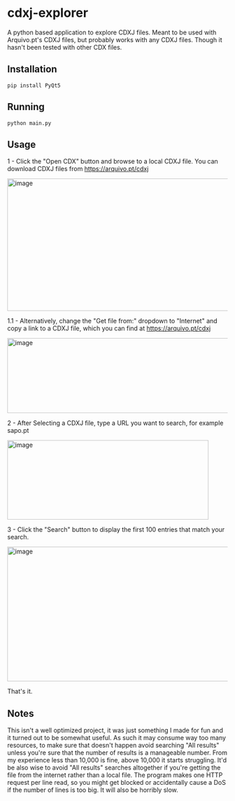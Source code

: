 # cdxj-explorer
A python based application to explore CDXJ files. Meant to be used with Arquivo.pt's CDXJ files, but probably works with any CDXJ files. Though it hasn't been tested with other CDX files.

## Installation

`pip install PyQt5`

## Running 

`python main.py`

## Usage

1 - Click the "Open CDX" button and browse to a local CDXJ file. You can download CDXJ files from https://arquivo.pt/cdxj

<img width="852" height="302" alt="image" src="https://github.com/user-attachments/assets/2f763819-9871-4fbe-a210-dbfa83d9aeb6" />

1.1 - Alternatively, change the "Get file from:" dropdown to "Internet" and copy a link to a CDXJ file, which you can find at https://arquivo.pt/cdxj

<img width="862" height="171" alt="image" src="https://github.com/user-attachments/assets/f401072b-0a83-4e33-b758-4a6c303ca157" />

2 - After Selecting a CDXJ file, type a URL you want to search, for example sapo.pt

<img width="460" height="181" alt="image" src="https://github.com/user-attachments/assets/c50fda91-eeb0-4b10-bb5f-7cd4cd490191" />

3 - Click the "Search" button to display the first 100 entries that match your search.

<img width="940" height="307" alt="image" src="https://github.com/user-attachments/assets/50a4692f-4e7a-498a-9b66-85ca7fc9b4f8" />

That's it.

## Notes

This isn't a well optimized project, it was just something I made for fun and it turned out to be somewhat useful. As such it may consume way too many resources, to make sure that doesn't happen avoid searching "All results" unless you're sure that the number of results is a manageable number. From my experience less than 10,000 is fine, above 10,000 it starts struggling.
It'd be also wise to avoid "All results" searches altogether if you're getting the file from the internet rather than a local file. The program makes one HTTP request per line read, so you might get blocked or accidentally cause a DoS if the number of lines is too big. It will also be horribly slow.
